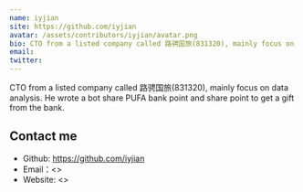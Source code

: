 ```yaml
---
name: iyjian
site: https://github.com/iyjian
avatar: /assets/contributors/iyjian/avatar.png
bio: CTO from a listed company called 路骋国旅(831320), mainly focus on data analysis. He wrote a bot share PUFA bank point and share point to get a gift from the bank.
email: 
twitter: 
---
```


CTO from a listed company called 路骋国旅(831320), mainly focus on data analysis. He wrote a bot share PUFA bank point and share point to get a gift from the bank.

## Contact me

- Github: <https://github.com/iyjian>
- Email：<>
- Website: <>
